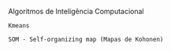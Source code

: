 Algoritmos de Inteligência Computacional 

    Kmeans

    SOM - Self-organizing map (Mapas de Kohonen)
